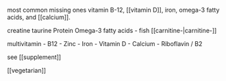 most common missing ones
vitamin B-12, [[vitamin D]], iron, omega-3 fatty acids, and [[calcium]].

creatine
taurine
Protein
Omega-3 fatty acids
	- fish
[[carnitine-|carnitine-]]


multivitamin
	- B12
	- Zinc
	- Iron
	- Vitamin D
	- Calcium
	- Riboflavin / B2

see [[supplement]]

[[vegetarian]]
